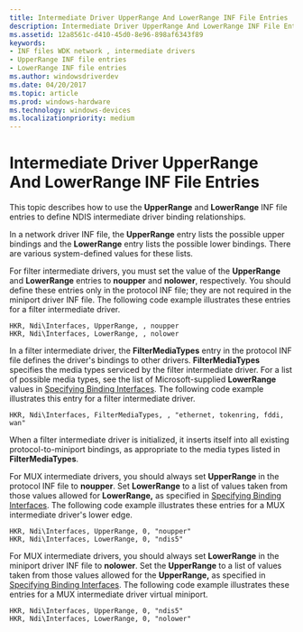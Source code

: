 ```yaml
---
title: Intermediate Driver UpperRange And LowerRange INF File Entries
description: Intermediate Driver UpperRange And LowerRange INF File Entries
ms.assetid: 12a8561c-d410-45d0-8e96-898af6343f89
keywords:
- INF files WDK network , intermediate drivers
- UpperRange INF file entries
- LowerRange INF file entries
ms.author: windowsdriverdev
ms.date: 04/20/2017
ms.topic: article
ms.prod: windows-hardware
ms.technology: windows-devices
ms.localizationpriority: medium
---
```


# Intermediate Driver UpperRange And LowerRange INF File Entries





This topic describes how to use the **UpperRange** and **LowerRange** INF file entries to define NDIS intermediate driver binding relationships.

In a network driver INF file, the **UpperRange** entry lists the possible upper bindings and the **LowerRange** entry lists the possible lower bindings. There are various system-defined values for these lists.

For filter intermediate drivers, you must set the value of the **UpperRange** and **LowerRange** entries to **noupper** and **nolower**, respectively. You should define these entries only in the protocol INF file; they are not required in the miniport driver INF file. The following code example illustrates these entries for a filter intermediate driver.

```
HKR, Ndi\Interfaces, UpperRange, , noupper
HKR, Ndi\Interfaces, LowerRange, , nolower
```

In a filter intermediate driver, the **FilterMediaTypes** entry in the protocol INF file defines the driver's bindings to other drivers. **FilterMediaTypes** specifies the media types serviced by the filter intermediate driver. For a list of possible media types, see the list of Microsoft-supplied **LowerRange** values in [Specifying Binding Interfaces](specifying-binding-interfaces.md). The following code example illustrates this entry for a filter intermediate driver.

```
HKR, Ndi\Interfaces, FilterMediaTypes, , "ethernet, tokenring, fddi, wan"
```

When a filter intermediate driver is initialized, it inserts itself into all existing protocol-to-miniport bindings, as appropriate to the media types listed in **FilterMediaTypes**.

For MUX intermediate drivers, you should always set **UpperRange** in the protocol INF file to **noupper**. Set **LowerRange** to a list of values taken from those values allowed for **LowerRange,** as specified in [Specifying Binding Interfaces](specifying-binding-interfaces.md). The following code example illustrates these entries for a MUX intermediate driver's lower edge.

```
HKR, Ndi\Interfaces, UpperRange, 0, "noupper"
HKR, Ndi\Interfaces, LowerRange, 0, "ndis5"
```

For MUX intermediate drivers, you should always set **LowerRange** in the miniport driver INF file to **nolower**. Set the **UpperRange** to a list of values taken from those values allowed for the **UpperRange,** as specified in [Specifying Binding Interfaces](specifying-binding-interfaces.md). The following code example illustrates these entries for a MUX intermediate driver virtual miniport.

```
HKR, Ndi\Interfaces, UpperRange, 0, "ndis5"
HKR, Ndi\Interfaces, LowerRange, 0, "nolower"
```

 

 





